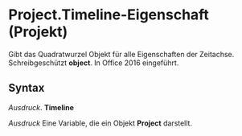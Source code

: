 
# Project.Timeline-Eigenschaft (Projekt)

Gibt das Quadratwurzel Objekt für alle Eigenschaften der Zeitachse. Schreibgeschützt  **object**. In Office 2016 eingeführt.


## Syntax

 _Ausdruck_. **Timeline**

 _Ausdruck_ Eine Variable, die ein Objekt **Project** darstellt.

